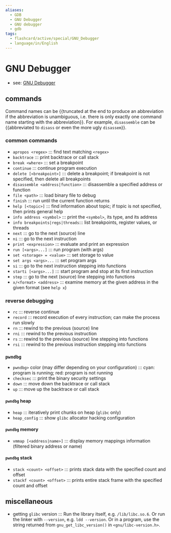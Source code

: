 ```yaml
---
aliases:
  - GDB
  - GNU Debugger
  - GNU debugger
  - gdb
tags:
  - flashcard/active/special/GNU_Debugger
  - language/in/English
---
```


# GNU Debugger

- see: [GNU Debugger](../general/GNU%20Debugger.md)

## commands

Command names can be {{truncated at the end to produce an abbreviation if the abbreviation is unambiguous, i.e. there is only exactly one command name starting with the abbreviation}}. For example, `disassemble` can be {{abbreviated to `disass` or even the more ugly `disassem`}}.

### common commands

- `apropos <regex>` ::: find text matching `<regex>`
- `backtrace` ::: print backtrace or call stack
- `break <where>` ::: set a breakpoint
- `continue` ::: continue program execution
- `delete [<breakpoint>]` ::: delete a breakpoint; if breakpoint is not specified, then delete all breakpoints
- `disassemble <address|function>` ::: disassemble a specified address or function
- `file <path>` ::: load binary file to debug
- `finish` ::: run until the current function returns
- `help [<topic>]` ::: find information about topic; if topic is not specified, then prints general help
- `info address <symbol>` ::: print the `<symbol>`, its type, and its address
- `info breakpoints|regs|threads`::: list breakpoints, register values, or threads
- `next` ::: go to the next (source) line
- `ni` ::: go to the next instruction
- `print <expression>` ::: evaluate and print an expression
- `run [<args>...]` ::: run program (with args)
- `set <storage> = <value>` ::: set storage to value
- `set args <args>...` ::: set program args
- `si` ::: go to the next instruction stepping into functions
- `starti [<args>...]` ::: start program and stop at its first instruction
- `step` ::: go to the next (source) line stepping into functions
- `x/<format> <address>` ::: examine memory at the given address in the given format (see `help x`)

### reverse debugging

- `rc` ::: reverse continue
- `record` ::: record execution of every instruction; can make the process run slowly
- `rn` ::: rewind to the previous (source) line
- `rni` ::: rewind to the previous instruction
- `rs` ::: rewind to the previous (source) line stepping into functions
- `rsi` ::: rewind to the previous instruction stepping into functions

### `pwndbg`

- `pwndbg>` color (may differ depending on your configuration) ::: cyan: program is running; red: program is not running
- `checksec` ::: print the binary security settings
- `down` ::: move down the backtrace or call stack
- `up` ::: move up the backtrace or call stack

#### `pwndbg` heap

- `heap` ::: iteratively print chunks on heap (`glibc` only)
- `heap_config` ::: show `glibc` allocator hacking configuration

#### `pwndbg` memory

- `vmmap [<address|name>]` ::: display memory mappings information (filtered binary address or name)

#### `pwndbg` stack

- `stack <count> <offset>` ::: prints stack data with the specified count and offset
- `stackf <count> <offset>` ::: prints entire stack frame with the specified count and offset

## miscellaneous

- getting `glibc` version ::: Run the library itself, e.g. `/lib/libc.so.6`. Or run the linker with `--version`, e.g. `ldd --version`. Or in a program, use the string returned from `gnu_get_libc_version()` in `<gnu/libc-version.h>`.
